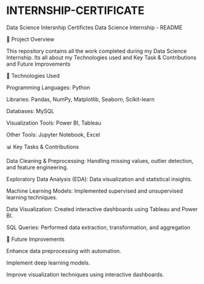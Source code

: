 # INTERNSHIP-CERTIFICATE
Data Science Intersnhip Certifictes
Data Science Internship - README

📌 Project Overview

This repository contains all the work completed during my Data Science Internship. Its all about my Technologies used and Key Task & Contributions and Future Improvements

🔧 Technologies Used

Programming Languages: Python

Libraries: Pandas, NumPy, Matplotlib, Seaborn, Scikit-learn

Databases: MySQL

Visualization Tools: Power BI, Tableau

Other Tools: Jupyter Notebook, Excel

📊 Key Tasks & Contributions

Data Cleaning & Preprocessing: Handling missing values, outlier detection, and feature engineering.

Exploratory Data Analysis (EDA): Data visualization and statistical insights.

Machine Learning Models: Implemented supervised and unsupervised learning techniques.

Data Visualization: Created interactive dashboards using Tableau and Power BI.

SQL Queries: Performed data extraction, transformation, and aggregation

📌 Future Improvements

Enhance data preprocessing with automation.

Implement deep learning models.

Improve visualization techniques using interactive dashboards.
